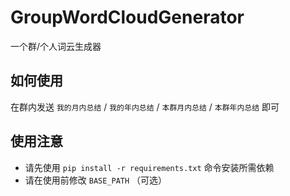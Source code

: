 # GroupWordCloudGenerator

一个群/个人词云生成器

## 如何使用

在群内发送 `我的月内总结` / `我的年内总结` / `本群月内总结` / `本群年内总结` 即可

## 使用注意

- 请先使用 `pip install -r requirements.txt` 命令安装所需依赖
- 请在使用前修改 `BASE_PATH` （可选）